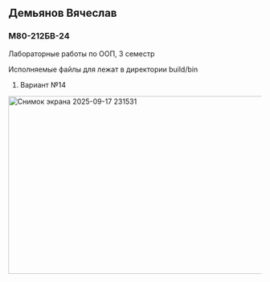 <h2>Демьянов Вячеслав</h2>
<h3>М80-212БВ-24</h3>
Лабораторные работы по ООП, 3 семестр

Исполняемые файлы для лежат в директории build/bin

1. Вариант №14
<img width="846" height="354" alt="Снимок экрана 2025-09-17 231531" src="https://github.com/user-attachments/assets/889e0555-d215-4720-b17e-cbeb4aefc684" />

